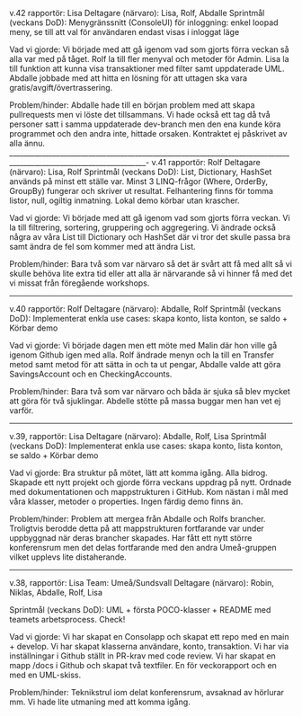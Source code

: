v.42 rapportör: Lisa
Deltagare (närvaro): Lisa, Rolf, Abdalle
Sprintmål (veckans DoD): Menygränssnitt (ConsoleUI) för inloggning: enkel loopad meny, se till att val för användaren endast visas i inloggat läge

Vad vi gjorde: Vi började med att gå igenom vad som gjorts förra veckan så alla var med på tåget. Rolf la till fler menyval och metoder för Admin. Lisa la till funktion att kunna visa transaktioner med filter samt uppdaterade UML. Abdalle jobbade med att hitta en lösning för att uttagen ska vara gratis/avgift/övertrassering. 

Problem/hinder: Abdalle hade till en början problem med att skapa pullrequests men vi löste det tillsammans. Vi hade också ett tag då två personer satt i samma uppdaterade dev-branch men den ena kunde köra programmet och den andra inte, hittade orsaken.
Kontraktet ej påskrivet av alla ännu. 
____________________________________________________________________________________________________________________-
v.41 rapportör: Rolf
Deltagare (närvaro): Lisa, Rolf
Sprintmål (veckans DoD): List, Dictionary, HashSet används på minst ett ställe var. Minst 3 LINQ-frågor (Where, OrderBy, GroupBy) fungerar och skriver ut resultat. Felhantering finns för tomma listor, null, ogiltig inmatning. Lokal demo körbar utan krascher.

Vad vi gjorde: Vi började med att gå igenom vad som gjorts förra veckan. Vi la till filtrering, sortering, gruppering och aggregering. Vi ändrade också några av våra List till Dictionary och HashSet där vi tror det skulle passa bra samt ändra de fel som kommer med att ändra List.

Problem/hinder: Bara två som var närvaro så det är svårt att få med allt så vi skulle behöva lite extra tid eller att alla är närvarande så vi hinner få med det vi missat från föregående workshops.
________________________________________________________________________________

v.40 rapportör: Rolf
Deltagare (närvaro): Abdalle, Rolf
Sprintmål (veckans DoD): Implementerat enkla use cases: skapa konto, lista konton, se saldo + Körbar demo 

Vad vi gjorde: Vi började dagen men ett möte med Malin där hon ville gå igenom Github igen med alla. Rolf ändrade menyn och la till en Transfer metod samt metod för att sätta in och ta ut pengar, Abdalle valde att göra SavingsAccount och en CheckingAccounts.

Problem/hinder: Bara två som var närvaro och båda är sjuka så blev mycket att göra för två sjuklingar. Abdelle stötte på massa buggar men han vet ej varför.
________________________________________________________________________________

v.39, rapportör: Lisa
Deltagare (närvaro): Abdalle, Rolf, Lisa 
Sprintmål (veckans DoD): Implementerat enkla use cases: skapa konto, lista konton, se saldo + Körbar demo

Vad vi gjorde: Bra struktur på mötet, lätt att komma igång. Alla bidrog. 
Skapade ett nytt projekt och gjorde förra veckans uppdrag på nytt. Ordnade med dokumentationen och mappstrukturen i GitHub. Kom nästan i mål med våra klasser, metoder o properties. Ingen färdig demo finns än. 

Problem/hinder: Problem att mergea från Abdalle och Rolfs brancher. Troligtvis berodde detta på att mappstrukturen fortfarande var under uppbyggnad när deras brancher skapades. Har fått ett nytt större konferensrum men det delas fortfarande med den andra Umeå-gruppen vilket upplevs lite distaherande. 

________________________________________________________________________________

v.38, rapportör: Lisa 
Team: Umeå/Sundsvall
Deltagare (närvaro): Robin, Niklas, Abdalle, Rolf, Lisa

Sprintmål (veckans DoD): UML + första POCO-klasser + README med teamets arbetsprocess. Check!

Vad vi gjorde: Vi har skapat en Consolapp och skapat ett repo med en main + develop. Vi har skapat klasserna användare, konto, transaktion. Vi har via inställningar i Github ställt in PR-krav med code review. Vi har skapat en mapp /docs i Github och skapat två textfiler. En för veckorapport och en med en UML-skiss.

Problem/hinder: Teknikstrul iom delat konferensrum, avsaknad av hörlurar mm. Vi hade lite utmaning med att komma igång.
